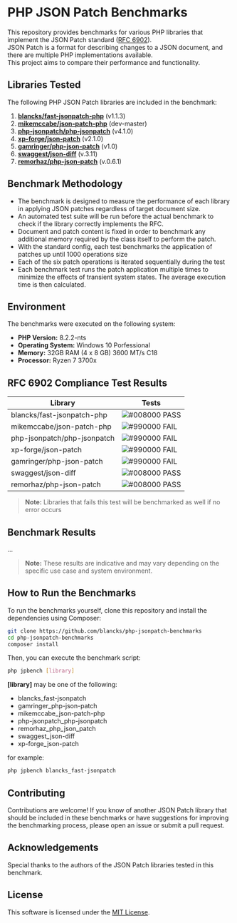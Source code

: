 # PHP JSON Patch Benchmarks

This repository provides benchmarks for various PHP libraries that implement the JSON Patch standard ([RFC 6902](https://datatracker.ietf.org/doc/html/rfc6902)). \
JSON Patch is a format for describing changes to a JSON document, and there are multiple PHP implementations available. \
This project aims to compare their performance and functionality.


## Libraries Tested

The following PHP JSON Patch libraries are included in the benchmark:

1. [**blancks/fast-jsonpatch-php**](https://github.com/blancks/fast-jsonpatch-php) (v1.1.3)
2. [**mikemccabe/json-patch-php**](https://github.com/mikemccabe/json-patch-php) (dev-master)
3. [**php-jsonpatch/php-jsonpatch**](https://github.com/raphaelstolt/php-jsonpatch) (v4.1.0)
4. [**xp-forge/json-patch**](https://github.com/xp-forge/json-patch) (v2.1.0)
5. [**gamringer/php-json-patch**](https://github.com/gamringer/JSONPatch) (v1.0)
6. [**swaggest/json-diff**](https://github.com/swaggest/json-diff) (v.3.11)
7. [**remorhaz/php-json-patch**](https://github.com/remorhaz/php-json-patch) (v.0.6.1)


## Benchmark Methodology

* The benchmark is designed to measure the performance of each library in applying JSON patches regardless of target document size.
* An automated test suite will be run before the actual benchmark to check if the library correctly implements the RFC.
* Document and patch content is fixed in order to benchmark any additional memory required by the class itself to perform the patch.
* With the standard config, each test benchmarks the application of patches up until 1000 operations size
* Each of the six patch operations is iterated sequentially during the test
* Each benchmark test runs the patch application multiple times to minimize the effects of transient system states. The average execution time is then calculated.


## Environment

The benchmarks were executed on the following system:

- **PHP Version:** 8.2.2-nts
- **Operating System:** Windows 10 Porfessional
- **Memory:** 32GB RAM (4 x 8 GB) 3600 MT/s C18
- **Processor:** Ryzen 7 3700x


## RFC 6902 Compliance Test Results

| Library                     | Tests                                                         |
|-----------------------------|---------------------------------------------------------------|
| blancks/fast-jsonpatch-php  | ![#008000](https://placehold.co/15x15/008000/008000.png) PASS |
| mikemccabe/json-patch-php   | ![#990000](https://placehold.co/15x15/990000/990000.png) FAIL |
| php-jsonpatch/php-jsonpatch | ![#990000](https://placehold.co/15x15/990000/990000.png) FAIL |
| xp-forge/json-patch         | ![#990000](https://placehold.co/15x15/990000/990000.png) FAIL |
| gamringer/php-json-patch    | ![#990000](https://placehold.co/15x15/990000/990000.png) FAIL |
| swaggest/json-diff          | ![#008000](https://placehold.co/15x15/008000/008000.png) PASS |
| remorhaz/php-json-patch     | ![#008000](https://placehold.co/15x15/008000/008000.png) PASS |

> **Note:** Libraries that fails this test will be benchmarked as well if no error occurs

## Benchmark Results

...

> **Note:** These results are indicative and may vary depending on the specific use case and system environment.


## How to Run the Benchmarks

To run the benchmarks yourself, clone this repository and install the dependencies using Composer:

```bash
git clone https://github.com/blancks/php-jsonpatch-benchmarks
cd php-jsonpatch-benchmarks
composer install
```

Then, you can execute the benchmark script:
```bash
php jpbench [library]
```

**[library]** may be one of the following:
* blancks_fast-jsonpatch
* gamringer_php-json-patch
* mikemccabe_json-patch-php
* php-jsonpatch_php-jsonpatch
* remorhaz_php_json_patch
* swaggest_json-diff
* xp-forge_json-patch

for example:
```bash
php jpbench blancks_fast-jsonpatch
```


## Contributing

Contributions are welcome! If you know of another JSON Patch library that should be included in these benchmarks or have suggestions for improving the benchmarking process, please open an issue or submit a pull request.


## Acknowledgements

Special thanks to the authors of the JSON Patch libraries tested in this benchmark.


## License

This software is licensed under the [MIT License](LICENSE.md).